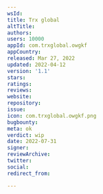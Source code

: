 ```yaml
---
wsId: 
title: Trx global
altTitle: 
authors: 
users: 10000
appId: com.trxglobal.owgkf
appCountry: 
released: Mar 27, 2022
updated: 2022-04-12
version: '1.1'
stars: 
ratings: 
reviews: 
website: 
repository: 
issue: 
icon: com.trxglobal.owgkf.png
bugbounty: 
meta: ok
verdict: wip
date: 2022-07-31
signer: 
reviewArchive: 
twitter: 
social: 
redirect_from: 

---
```


